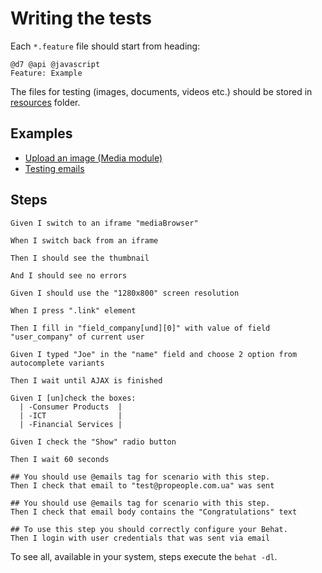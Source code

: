 # Writing the tests

Each `*.feature` file should start from heading:

```gherkin
@d7 @api @javascript
Feature: Example
```

The files for testing (images, documents, videos etc.) should be stored in [resources](resources) folder.

## Examples

- [Upload an image (Media module)](/docs/UPLOAD_MEDIA.md)
- [Testing emails](/docs/EMAILS.md)

## Steps

```gherkin
Given I switch to an iframe "mediaBrowser"
```

```gherkin
When I switch back from an iframe
```

```gherkin
Then I should see the thumbnail
```

```gherkin
And I should see no errors
```

```gherkin
Given I should use the "1280x800" screen resolution
```

```gherkin
When I press ".link" element
```

```gherkin
Then I fill in "field_company[und][0]" with value of field "user_company" of current user
```

```gherkin
Given I typed "Joe" in the "name" field and choose 2 option from autocomplete variants
```

```gherkin
Then I wait until AJAX is finished
```

```gherkin
Given I [un]check the boxes:
  | -Consumer Products  |
  | -ICT                |
  | -Financial Services |
```

```gherkin
Given I check the "Show" radio button
```

```gherkin
Then I wait 60 seconds
```

```gherkin
## You should use @emails tag for scenario with this step.
Then I check that email to "test@propeople.com.ua" was sent
```

```gherkin
## You should use @emails tag for scenario with this step.
Then I check that email body contains the "Congratulations" text
```

```gherkin
## To use this step you should correctly configure your Behat.
Then I login with user credentials that was sent via email
```

To see all, available in your system, steps execute the `behat -dl`.
